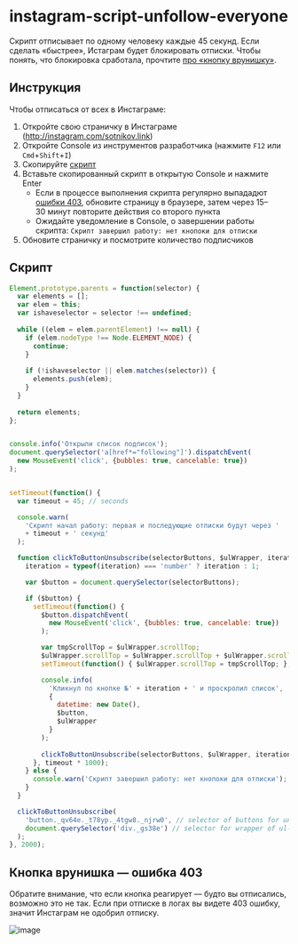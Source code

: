 # instagram-script-unfollow-everyone

Скрипт отписывает по одному человеку каждые 45 секунд. Если сделать «быстрее», Истаграм будет блокировать отписки. Чтобы понять, что блокировка сработала, прочтите [про «кнопку врунишку»](#Кнопка-врунишка).


## Инструкция

Чтобы отписаться от всех в Инстаграме:
1. Откройте свою страничку в Инстаграме (http://instagram.com/sotnikov.link)
2. Откройте Console из инструментов разработчика (нажмите `F12` или `Cmd`+`Shift`+`I`)
3. Скопируйте [скрипт](#Скрипт)
4. Вставьте скопированный скрипт в открытую Console и нажмите Enter
    - Если в процессе выполнения скрипта регулярно выпададют [ошибки 403](#Кнопка-врунишка), обновите страницу в браузере, затем через 15–30 минут повторите действия со второго пункта
    - Ожидайте уведомление в Console, о завершении работы скрипта: `Скрипт завершил работу: нет кнопоки для отписки`
5. Обновите страничку и посмотрите количество подписчиков


## Скрипт

```javascript
Element.prototype.parents = function(selector) {
  var elements = [];
  var elem = this;
  var ishaveselector = selector !== undefined;
 
  while ((elem = elem.parentElement) !== null) {
    if (elem.nodeType !== Node.ELEMENT_NODE) {
      continue;
    }
 
    if (!ishaveselector || elem.matches(selector)) {
      elements.push(elem);
    }
  }
 
  return elements;
};


console.info('Открыли список подписок');
document.querySelector('a[href*="following"]').dispatchEvent(
  new MouseEvent('click', {bubbles: true, cancelable: true})
);


setTimeout(function() {
  var timeout = 45; // seconds

  console.warn(
    'Скрипт начал работу: первая и последующие отписки будут через '
    + timeout + ' секунд'
  );

  function clickToButtonUnsubscribe(selectorButtons, $ulWrapper, iteration) {
    iteration = typeof(iteration) === 'number' ? iteration : 1;

    var $button = document.querySelector(selectorButtons);

    if ($button) {
      setTimeout(function() {
        $button.dispatchEvent(
          new MouseEvent('click', {bubbles: true, cancelable: true})
        );

        var tmpScrollTop = $ulWrapper.scrollTop;
        $ulWrapper.scrollTop = $ulWrapper.scrollTop + $ulWrapper.scrollHeight;
        setTimeout(function() { $ulWrapper.scrollTop = tmpScrollTop; }, 100);

        console.info(
          'Кликнул по кнопке №' + iteration + ' и проскролил список',
          {
            datetime: new Date(),
            $button,
            $ulWrapper
          }
        );
        
        clickToButtonUnsubscribe(selectorButtons, $ulWrapper, iteration + 1);
      }, timeout * 1000);
    } else {
      console.warn('Скрипт завершил работу: нет кнопоки для отписки');
    }
  }

  clickToButtonUnsubscribe(
    'button._qv64e._t78yp._4tgw8._njrw0', // selector of buttons for unsubscribe
    document.querySelector('div._gs38e') // selector for wrapper of ul-tag
  );
}, 2000);
```


## Кнопка врунишка — ошибка 403

Обратите внимание, что если кнопка реагирует — будто вы отписались, возможно это не так. Если при отписке в логах вы видете 403 ошибку, значит Инстаграм не одобрил отписку.

![image](https://user-images.githubusercontent.com/10273334/29251465-dc23d2fc-805d-11e7-9ae3-8ba12077c0fa.png)
